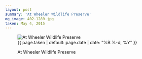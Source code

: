 ```yaml
---
layout: post
summary: 'At Wheeler Wildlife Preserve'
og_image: 402-1280.jpg
taken: May 4, 2015
---
```


<figure class="post">
 <img alt="At Wheeler Wildlife Preserve" sizes="(min-width: 700px) 50vw, calc(100vw - 2rem)" src="{{ site.assets_url }}/402-640.jpg" srcset="{{ site.assets_url }}/402-1280.jpg 1280w, {{ site.assets_url }}/402-960.jpg 960w, {{ site.assets_url }}/402-640.jpg 640w, {{ site.assets_url }}/402-320.jpg 320w"/>
 <figcaption>
  <time>
   {{ page.taken | default: page.date | date: "%B %-d, %Y" }}
  </time>
  <p>
   At Wheeler Wildlife Preserve
  </p>
 </figcaption>
</figure>
